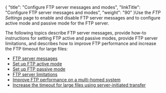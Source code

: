 {
    "title": "Configure FTP server messages and modes",
    "linkTitle": "Configure FTP server messages and modes",
    "weight": "90"
}Use the *FTP Settings* page to enable and disable FTP server messages and to configure active mode and passive mode for the FTP server.

The following topics describe FTP server messages, provide how-to instructions for setting FTP active and passive modes, provide FTP server limitations, and describes how to improve FTP performance and increase the FTP timeout for large files:

-   [FTP server messages](t_st_ftpservermessages)
-   [Set up FTP active mode](t_st_ftpactivemode)
-   [Set up FTP passive mode](t_st_ftppassivemode)
-   [FTP server limitations](r_st_ftpserverlimitations)
-   [Improve FTP performance on a multi-homed system](t_st_improveftpperformance)
-   [Increase the timeout for large files using server-initiated transfer](t_st_increaseftptimeout)
